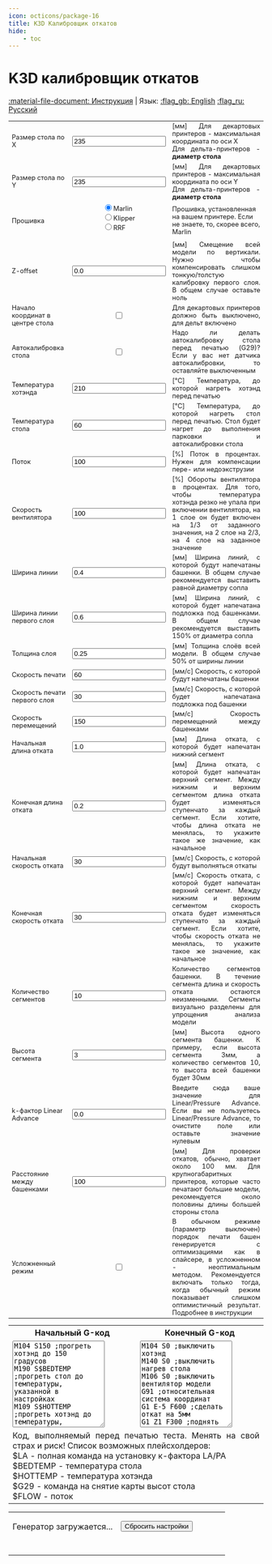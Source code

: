 ```yaml
---
icon: octicons/package-16
title: K3D Калибровщик откатов
hide:
    - toc
---
```


<h1 class="lang" id="header.title">K3D калибровщик откатов</h1>

<script src="../assets/js/lib.js"></script>
<script src="../assets/js/wasm_exec.js"></script>
<script src="../assets/js/gwaloader.js"></script>
<script src="../assets/js/streamsavermin.js"></script>

[:material-file-document: Инструкция](./index.md) | Язык: [:flag_gb: English](?lang=en) [:flag_ru: Русский](?lang=ru)

<table style="width: 100%; font-size: 0.8rem;">
    <tbody>
      <tr>
        <td class="lang" id="table.bed_size_x.title">Размер стола по X</td>
        <td style="text-align:center"><input class="calibratorInput" type="text" id="bedX" name="BedX" value="235"></td>
        <td class="lang" id="table.bed_size_x.description" style="text-align: justify;">[мм] Для декартовых принтеров - максимальная координата по оси X<br>Для дельта-принтеров - <b>диаметр стола</b></td>
      </tr>
      <tr>
        <td class="lang" id="table.bed_size_y.title">Размер стола по Y</td>
        <td style="text-align:center"><input class="calibratorInput" type="text" id="bedY" name="BedY" value="235"></td>
        <td class="lang" id="table.bed_size_y.description" style="text-align: justify;">[мм] Для декартовых принтеров - максимальная координата по оси Y<br>Для дельта-принтеров - <b>диаметр стола</b></td>
      </tr>
      <tr>
        <td class="lang" id="table.firmware.title">Прошивка</td>
        <td align="center">
          <form style="text-align:left; width:fit-content;">
			<input type="radio" id="firmwareMarlin" name="firmware" value="Marlin" checked><label for="firmwareMarlin">Marlin</label><br>
            <input type="radio" id="firmwareKlipper" name="firmware" value="Klipper"><label for="firmwareKlipper">Klipper</label><br>
            <input type="radio" id="firmwareRRF" name="firmware" value="RRF"><label for="firmwareRRF">RRF</label>
          </form>
        </td>
        <td class="lang" id="table.firmware.description">Прошивка, установленная на вашем принтере. Если не знаете, то, скорее всего, Marlin</td>
      </tr>
      <tr>
        <td class="lang" id="table.z_offset.title">Z-offset</td>
        <td style="text-align:center"><input class="calibratorInput" type="text" id="zOffset" name="zOffset" value="0.0"></td>
        <td class="lang" id="table.z_offset.description" style="text-align: justify;">[мм] Смещение всей модели по вертикали. Нужно чтобы компенсировать слишком тонкую/толстую калибровку первого слоя. В общем случае оставьте ноль</td>
      </tr>
      <tr>
        <td class="lang" id="table.delta.title">Начало координат в центре стола</td>
        <td style="text-align:center"><input type="checkbox" id="delta" name="delta"></td>
        <td class="lang" id="table.delta.description" style="text-align: justify;">Для декартовых принтеров должно быть выключено, для дельт включено</td>
      </tr>
      <tr>
        <td class="lang" id="table.bed_probe.title">Автокалибровка стола</td>
        <td style="text-align:center"><input type="checkbox" id="bedProbe" name="bedProbe"></td>
        <td class="lang" id="table.bed_probe.description" style="text-align: justify;">Надо ли делать автокалибровку стола перед печатью (G29)? Если у вас нет датчика автокалибровки, то оставляйте
          выключенным</td>
      </tr>
      <tr>
        <td class="lang" id="table.hotend_temp.title">Температура хотэнда</td>
        <td style="text-align:center"><input class="calibratorInput" type="text" id="hotendTemperature" name="hotendTemperature" value="210"></td>
        <td class="lang" id="table.hotend_temp.description" style="text-align: justify;">[°C] Температура, до которой нагреть хотэнд перед печатью</td>
      </tr>
      <tr>
        <td class="lang" id="table.bed_temp.title">Температура стола</td>
        <td style="text-align:center"><input class="calibratorInput" type="text" id="bedTemperature" name="bedTemperature" value="60"></td>
        <td class="lang" id="table.bed_temp.description" style="text-align: justify;">[°C] Температура, до которой нагреть стол перед печатью. Стол будет нагрет до выполнения парковки и автокалибровки стола</td>
      </tr>
	  <tr>
        <td class="lang" id="table.flow.title">Поток</td>
        <td style="text-align:center"><input class="calibratorInput" type="text" id="flow" name="flow" value="100"></td>
        <td class="lang" id="table.flow.description" style="text-align: justify;">[%] Поток в процентах. Нужен для компенсации пере- или недоэкструзии</td>
      </tr>
      <tr>
        <td class="lang" id="table.fan_speed.title">Скорость вентилятора</td>
        <td style="text-align:center"><input class="calibratorInput" type="text" id="cooling" name="cooling" value="100"></td>
        <td class="lang" id="table.fan_speed.description" style="text-align: justify;">[%] Обороты вентилятора в процентах. Для того, чтобы температура хотэнда резко не упала при включении вентилятора, на 1 слое он будет включен на 1/3 от заданного значения, на 2 слое на 2/3, на 4 слое на заданное значение</td>
      </tr>
      <tr>
        <td class="lang" id="table.line_width.title">Ширина линии</td>
        <td style="text-align:center"><input class="calibratorInput" type="text" id="lineWidth" name="lineWidth" value="0.4"></td>
        <td class="lang" id="table.line_width.description" style="text-align: justify;">[мм] Ширина линий, с которой будут напечатаны башенки. В общем случае рекомендуется выставить равной диаметру сопла</td>
      </tr>
      <tr>
        <td class="lang" id="table.first_line_width.title">Ширина линии первого слоя</td>
        <td style="text-align:center"><input class="calibratorInput" type="text" id="firstLayerLineWidth" name="firstLayerLineWidth" value="0.6"></td>
        <td class="lang" id="table.first_line_width.description" style="text-align: justify;">[мм] Ширина линий, с которой будет напечатана подложка под башенками. В общем случае рекомендуется выставить 150% от диаметра сопла</td>
      </tr>
      <tr>
        <td class="lang" id="table.layer_height.title">Толщина слоя</td>
        <td style="text-align:center"><input class="calibratorInput" type="text" id="layerHeight" name="layerHeight" value="0.25"></td>
        <td class="lang" id="table.layer_height.description" style="text-align: justify;">[мм] Толщина слоёв всей модели. В общем случае 50% от ширины линии</td>
      </tr>
      <tr>
        <td class="lang" id="table.print_speed.title">Скорость печати</td>
        <td style="text-align:center"><input class="calibratorInput" type="text" id="printSpeed" name="printSpeed" value="60"></td>
        <td class="lang" id="table.print_speed.description" style="text-align: justify;">[мм/с] Скорость, с которой будут напечатаны башенки</td>
      </tr>
      <tr>
        <td class="lang" id="table.first_print_speed.title">Скорость печати первого слоя</td>
        <td style="text-align:center"><input class="calibratorInput" type="text" id="firstLayerPrintSpeed" name="firstLayerPrintSpeed" value="30"></td>
        <td class="lang" id="table.first_print_speed.description" style="text-align: justify;">[мм/с] Скорость, с которой будет напечатана подложка под башенки</td>
      </tr>
      <tr>
        <td class="lang" id="table.travel_speed.title">Скорость перемещений</td>
        <td style="text-align:center"><input class="calibratorInput" type="text" id="travelSpeed" name="travelSpeed" value="150"></td>
        <td class="lang" id="table.travel_speed.description" style="text-align: justify;">[мм/с] Скорость перемещений между башенками</td>
      </tr>
      <tr>
        <td class="lang" id="table.init_retract_length.title">Начальная длина отката</td>
        <td style="text-align:center"><input class="calibratorInput" type="text" id="initRetractLength" name="initRetractLength" value="1.0"></td>
        <td class="lang" id="table.init_retract_length.description" style="text-align: justify;">[мм] Длина отката, с которой будет напечатан нижний сегмент</td>
      </tr>
      <tr>
        <td class="lang" id="table.end_retract_length.title">Конечная длина отката</td>
        <td style="text-align:center"><input class="calibratorInput" type="text" id="endRetractLength" name="endRetractLength" value="0.2"></td>
        <td class="lang" id="table.end_retract_length.description" style="text-align: justify;">[мм] Длина отката, с которой будет напечатан верхний сегмент. Между нижним и верхним сегментом длина отката
          будет изменяться ступенчато за каждый сегмент. Если хотите, чтобы длина отката не менялась, то укажите такое
          же значение, как начальное</td>
      </tr>
      <tr>
        <td class="lang" id="table.init_retract_speed.title">Начальная скорость отката</td>
        <td style="text-align:center"><input class="calibratorInput" type="text" id="initRetractSpeed" name="initRetractSpeed" value="30"></td>
        <td class="lang" id="table.init_retract_speed.description" style="text-align: justify;">[мм/с] Скорость, с которой будут выполняться откаты</td>
      </tr>
      <tr>
        <td class="lang" id="table.end_retract_speed.title">Конечная скорость отката</td>
        <td style="text-align:center"><input class="calibratorInput" type="text" id="endRetractSpeed" name="endRetractSpeed" value="30"></td>
        <td class="lang" id="table.end_retract_speed.description" style="text-align: justify;">[мм/с] Скорость отката, с которой будет напечатан верхний сегмент. Между нижним и верхним сегментом скорость отката будет изменяться ступенчато за каждый сегмент. Если хотите, чтобы скорость отката не менялась, то укажите такое же значение, как начальное</td>
      </tr>
      <tr>
        <td class="lang" id="table.num_segments.title">Количество сегментов</td>
        <td style="text-align:center"><input class="calibratorInput" type="text" id="numSegments" name="numSegments" value="10"></td>
        <td class="lang" id="table.num_segments.description" style="text-align: justify;">Количество сегментов башенки. В течение сегмента длина и скорость отката остаются неизменными. Сегменты визуально разделены для упрощения анализа модели</td>
      </tr>
      <tr>
        <td class="lang" id="table.segment_height.title">Высота сегмента</td>
        <td style="text-align:center"><input class="calibratorInput" type="text" id="segmentHeight" name="segmentHeight" value="3"></td>
        <td class="lang" id="table.segment_height.description" style="text-align: justify;">[мм] Высота одного сегмента башенки. К примеру, если высота сегмента 3мм, а количество сегментов 10, то
          высота всей башенки будет 30мм</td>
      </tr>
      <tr>
        <td class="lang" id="table.k_factor.title">k-фактор Linear Advance</td>
        <td style="text-align:center"><input class="calibratorInput" type="text" id="kFactor2" name="kFactor2" value="0.0"></td>
        <td class="lang" id="table.k_factor.description" style="text-align: justify;">Введите сюда ваше значение для Linear/Pressure Advance. Если вы не пользуетесь Linear/Pressure Advance, то очистите поле или оставьте значение нулевым</td>
      </tr>
      <tr>
        <td class="lang" id="table.tower_spacing.title">Расстояние между башенками</td>
        <td style="text-align:center"><input class="calibratorInput" type="text" id="towerSpacing" name="towerSpacing" value="100"></td>
        <td class="lang" id="table.tower_spacing.description" style="text-align: justify;">[мм] Для проверки откатов, обычно, хватает около 100 мм. Для крупногабаритных принтеров, которые часто
          печатают большие модели, рекомендуется около половины длины большей стороны стола</td>
      </tr>
      <tr>
        <td class="lang" id="table.hardmode.title">Усложненный режим</td>
        <td style="text-align:center"><input type="checkbox" id="hardmode" name="hardmode"></td>
        <td class="lang" id="table.hardmode.description" style="text-align: justify;">В обычном режиме (параметр выключен) порядок печати башен генерируется с оптимизациями как в слайсере, в усложненном - неоптимальным методом. Рекомендуется включать только тогда, когда обычный режим показывает слишком оптимистичный результат. Подробнее в инструкции</td>
      </tr>
	  <tr>
    </tbody>
</table>

<table class="calibrationCodeTable" style="padding-top: 0; margin-top: 0;">
    <tbody>
        <tr>
            <th class="lang" id="table.start_gcode.title" style="text-align: center;">Начальный G-код</th>
            <th class="lang" id="table.end_gcode.title" style="text-align: center;">Конечный G-код</th>
        </tr>
        <tr>
            <td width="50%"><textarea type="text" id="startGcode" name="startGcode" rows="11">
M104 S150 ;прогреть хотэнд до 150 градусов
M190 S$BEDTEMP ;прогреть стол до температуры, указанной в настройках
M109 S$HOTTEMP ;прогреть хотэнд до температуры, указанной в настройках
G28 ;припарковать все оси
$G29 ;снять карту высот стола
M109 S$HOTTEMP ;обход дебильных макросов Creality
M190 S$BEDTEMP ;обход дебильных макросов Creality
G90 ;абсолютная система координат
G92 E0 ;сбросить координату экструдера
M220 S100 ;Множитель скорости 100%
M221 S$FLOW ;Множитель потока взять из настроек
$LA</textarea></td>
            <td width="50%"><textarea type="text" id="endGcode" name="endGcode" rows="11">
M104 S0 ;выключить хотэнд
M140 S0 ;выключить нагрев стола
M106 S0 ;выключить вентилятор модели
G91 ;относительная система координат
G1 E-5 F600 ;сделать откат на 5мм
G1 Z1 F300 ;поднять голову на 1мм</textarea></td>
        </tr>
        <tr>
            <td class="lang" id="table.start_gcode.description" style="text-align: justify;" colspan="2">
                Код, выполняемый перед печатью теста. Менять на свой страх и риск! Список возможных плейсхолдеров:<br>
                $LA - полная команда на установку к-фактора LA/PA<br>
                $BEDTEMP - температура стола<br>
                $HOTTEMP - температура хотэнда<br>
                $G29 - команда на снятие карты высот стола<br>
                $FLOW - поток
            </td>
        </tr>
    </tbody>
</table>

<table class="caliButtonTable">
    <tbody>
        <tr>
            <td align="right" width="50%">
                <button class="caliButton" onclick="generate();" id="generateButton" style="display:none">Генерировать и скачать</button>
                <p id="generateButtonLoading"> Генератор загружается...</p>
            </td>
            <td align="left" width="50%">
                <button class="caliButton" onclick="reset();" id="resetButton">Сбросить настройки</button>
            </td>
        </tr>
        <tr>
            <td align="center" colspan="2">
                <br><div id="resultContainer"></div>
            </td>
        </tr>
    </tbody>
</table>

<script>document.body.onload = init();</script>